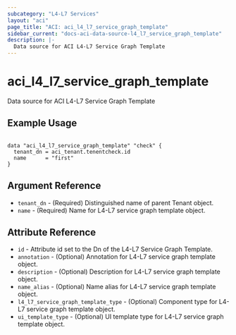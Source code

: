 ```yaml
---
subcategory: "L4-L7 Services"
layout: "aci"
page_title: "ACI: aci_l4_l7_service_graph_template"
sidebar_current: "docs-aci-data-source-l4_l7_service_graph_template"
description: |-
  Data source for ACI L4-L7 Service Graph Template
---
```


# aci_l4_l7_service_graph_template

Data source for ACI L4-L7 Service Graph Template

## Example Usage

```hcl

data "aci_l4_l7_service_graph_template" "check" {
  tenant_dn = aci_tenant.tenentcheck.id
  name      = "first"
}

```

## Argument Reference

- `tenant_dn` - (Required) Distinguished name of parent Tenant object.
- `name` - (Required) Name for L4-L7 service graph template object.

## Attribute Reference

- `id` - Attribute id set to the Dn of the L4-L7 Service Graph Template.
- `annotation` - (Optional) Annotation for L4-L7 service graph template object.
- `description` - (Optional) Description for L4-L7 service graph template object.
- `name_alias` - (Optional) Name alias for L4-L7 service graph template object.
- `l4_l7_service_graph_template_type` - (Optional) Component type for L4-L7 service graph template object.
- `ui_template_type` - (Optional) UI template type for L4-L7 service graph template object.
